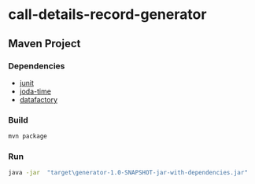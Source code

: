 # call-details-record-generator

## Maven Project

### Dependencies

- [junit](https://mvnrepository.com/artifact/junit/junit)
- [joda-time](https://mvnrepository.com/artifact/joda-time/joda-time)
- [datafactory](https://mvnrepository.com/artifact/org.fluttercode.datafactory/datafactory)

### Build

```cmd
mvn package
```

### Run

```cmd
java -jar  "target\generator-1.0-SNAPSHOT-jar-with-dependencies.jar"
```
